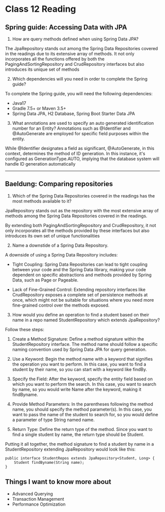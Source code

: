 # Class 12 Reading

## Spring guide: Accessing Data with JPA

1. How are query methods defined when using Spring Data JPA?

The JpaRepository stands out among the Spring Data Repositories covered in the readings due to its extensive array of methods. It not only incorporates all the functions offered by both the PagingAndSortingRepository and CrudRepository interfaces but also introduces its unique set of methods

2. Which dependencies will you need in order to complete the Spring guide?

To complete the Spring guide, you will need the following dependencies:

- Java17 
- Gradle 7.5+ or Maven 3.5+
- Spring Data JPA, H2 Database, Spring Boot Starter Data JPA
 
3. What annotations are used to specify an auto generated identification number for an Entity?
Annotations such as @Identifier and @AutoGenerate are employed for specific field purposes within the entity.

While @Identifier designates a field as significant, @AutoGenerate, in this context, determines the method of ID generation. In this instance, it's configured as GenerationType.AUTO, implying that the database system will handle ID generation automatically

---

## Baeldung: Comparing repositories 

1. Which of the Spring Data Repositories covered in the readings has the most methods available to it?

JpaRepository stands out as the repository with the most extensive array of methods among the Spring Data Repositories covered in the readings.

By extending both PagingAndSortingRepository and CrudRepository, it not only incorporates all the methods provided by these interfaces but also introduces its own set of unique functionalities

2. Name a downstide of a Spring Data Repository.

A downside of using a Spring Data Repository includes:

- Tight Coupling: Spring Data Repositories can lead to tight coupling between your code and the Spring Data library, making your code dependent on specific abstractions and methods provided by Spring Data, such as Page or Pageable.

- Lack of Fine-Grained Control: Extending repository interfaces like CrudRepository exposes a complete set of persistence methods at once, which might not be suitable for situations where you need more fine-grained control over the methods exposed. 

3. How would you define an operation to find a student based on their name in a repo named StudentRepository which extends JpaRepository?

Follow these steps:

1. Create a Method Signature: Define a method signature within the StudentRepository interface. The method name should follow a specific naming convention used by Spring Data JPA for query generation.

2. Use a Keyword: Begin the method name with a keyword that signifies the operation you want to perform. In this case, you want to find a student by their name, so you can start with a keyword like findBy.

3. Specify the Field: After the keyword, specify the entity field based on which you want to perform the search. In this case, you want to search by name, so you would write Name after the keyword, making it findByname.

4. Provide Method Parameters: In the parentheses following the method name, you should specify the method parameter(s). In this case, you want to pass the name of the student to search for, so you would define a parameter of type String named name.

5. Return Type: Define the return type of the method. Since you want to find a single student by name, the return type should be Student.

Putting it all together, the method signature to find a student by name in a StudentRepository extending JpaRepository would look like this:

```
public interface StudentRepos extends JpaRepository<Student, Long> {
    Student findByname(String name);
}

``` 

## Things I want to know more about

- Advanced Querying
- Transaction Management
- Performance Optimization